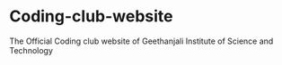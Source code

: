 # Coding-club-website

The Official Coding club website of Geethanjali Institute of Science and Technology
